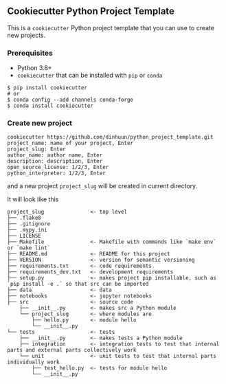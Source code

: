 ## Cookiecutter Python Project Template

This is a `cookiecutter` Python project template that you can use to create new projects.

### Prerequisites
* Python 3.8+
* `cookiecutter` that can be installed with `pip` or `conda`

```
$ pip install cookiecutter
# or
$ conda config --add channels conda-forge
$ conda install cookiecutter
```

### Create new project
```
cookiecutter https://github.com/dinhuun/python_project_template.git
project_name: name of your project, Enter
project_slug: Enter
author_name: author name, Enter
description: description, Enter
open_source_license: 1/2/3, Enter
python_interpreter: 1/2/3, Enter
```
and a new project `project_slug` will be created in current directory.

It will look like this
```
project_slug               <- top level
├── .flake8
├── .gitignore
├── .mypy.ini
├── LICENSE
├── Makefile               <- Makefile with commands like `make env` or `make lint`
├── README.md              <- README for this project
├── VERSION                <- version for semantic versioning
├── requirements.txt       <- code requirements
├── requirements_dev.txt   <- development requirements
├── setup.py               <- makes project pip installable, such as `pip install -e .` so that src can be imported
├── data                   <- data
├── notebooks              <- jupyter notebooks
├── src                    <- source code
    ├── __init__.py        <- makes src a Python module
    └── project_slug       <- where modules are
        ├── hello.py       <- module hello
        └── __init__.py
└── tests                  <- tests
    ├── __init__.py        <- makes tests a Python module
    ├── integration        <- integration tests to test that internal parts and external parts collectively work
    └── unit               <- unit tests to test that internal parts individually work
        ├── test_hello.py  <- tests for module hello
        └── __init__.py
```